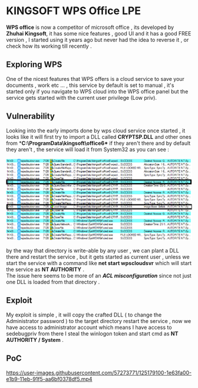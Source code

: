 # KINGSOFT WPS Office LPE
**WPS office** is now a competitor of microsoft office , its developed by **Zhuhai Kingsoft**, it has some nice features , good UI and it has a good FREE version , I started using it years ago but never had the idea to reverse it , or check how its working till recently .

## Exploring WPS 
One of the nicest features that WPS offers is a cloud service to save your documents , work etc ... , this service by default is set to manual , it's started only if you navigate to WPS cloud into the WPS office panel but the service gets started with the current user privilege (Low priv). 
## Vulnerability 
Looking into the early imports done by wps cloud service once started , it looks like it will first try to import a DLL called  **CRYPTSP.DLL** and other ones from ***C:\ProgramData\kingsoft\office6\*** if they aren't there and by default they aren't , the service will load it from System32 as you can see : <br/><br/>
<img src="/assets/process_monitor.PNG"/><br/><br/>
by the way that directory is write-able by any user , we can plant a DLL there and restart the service , but it gets started as current user , unless we start the service with a command like **net start wpscloudsvr** which will start the service as **NT AUTHORITY** . <br/>
The issue here seems to be more of an ***ACL misconfiguration*** since not just one DLL is loaded from that directory . 
## Exploit
My exploit is simple , it will copy the  crafted DLL ( to change the Administrator password ) to the target directory restart the service , now we have access to administrator account which means I have access to sedebugpriv from there I steal the winlogon token and start cmd as **NT AUTHORITY / System** . <br/>
## PoC 


https://user-images.githubusercontent.com/57273771/125179100-1e63fa00-e1b9-11eb-91f5-aa6bf0378df5.mp4

